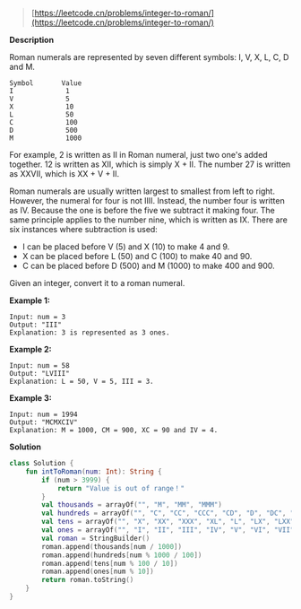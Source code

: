 > [https://leetcode.cn/problems/integer-to-roman/](https://leetcode.cn/problems/integer-to-roman/)

**Description**

Roman numerals are represented by seven different symbols: I, V, X, L, C, D and M.

```text
Symbol       Value
I             1
V             5
X             10
L             50
C             100
D             500
M             1000
```

For example, 2 is written as II in Roman numeral, just two one's added together. 12 is written as XII, which is simply X + II. The number 27 is written as XXVII, which is XX + V + II.

Roman numerals are usually written largest to smallest from left to right. However, the numeral for four is not IIII. Instead, the number four is written as IV. Because the one is before the five we subtract it making four. The same principle applies to the number nine, which is written as IX. There are six instances where subtraction is used:

- I can be placed before V (5) and X (10) to make 4 and 9.
- X can be placed before L (50) and C (100) to make 40 and 90.
- C can be placed before D (500) and M (1000) to make 400 and 900.

Given an integer, convert it to a roman numeral.

**Example 1:**
```text
Input: num = 3
Output: "III"
Explanation: 3 is represented as 3 ones.
```
**Example 2:**
```text
Input: num = 58
Output: "LVIII"
Explanation: L = 50, V = 5, III = 3.
```
**Example 3:**
```text
Input: num = 1994
Output: "MCMXCIV"
Explanation: M = 1000, CM = 900, XC = 90 and IV = 4.
```

**Solution**
```kotlin
class Solution {
    fun intToRoman(num: Int): String {
        if (num > 3999) {
            return "Value is out of range！"
        }
        val thousands = arrayOf("", "M", "MM", "MMM")
        val hundreds = arrayOf("", "C", "CC", "CCC", "CD", "D", "DC", "DCC", "DCCC", "CM")
        val tens = arrayOf("", "X", "XX", "XXX", "XL", "L", "LX", "LXX", "LXXX", "XC")
        val ones = arrayOf("", "I", "II", "III", "IV", "V", "VI", "VII", "VIII", "IX")
        val roman = StringBuilder()
        roman.append(thousands[num / 1000])
        roman.append(hundreds[num % 1000 / 100])
        roman.append(tens[num % 100 / 10])
        roman.append(ones[num % 10])
        return roman.toString()
    }
}
```